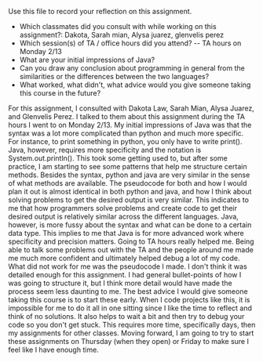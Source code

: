 Use this file to record your reflection on this assignment.

- Which classmates did you consult with while working on this assignment?: Dakota, Sarah mian, Alysa juarez, glenvelis perez
- Which session(s) of TA / office hours did you attend? -- TA hours on Monday 2/13
- What are your initial impressions of Java? 
- Can you draw any conclusion about programming in general from the similarities or the differences between the two languages? 
- What worked, what didn't, what advice would you give someone taking this course in the future?

For this assignment, I consulted with Dakota Law, Sarah Mian, Alysa Juarez, and Glenvelis Perez. I talked to them about this assignment during the TA hours I went to on Monday 2/13. My initial impressions of Java was that the syntax was a lot more complicated than python and much more specific. For instance, to print something in python, you only have to write print(). Java, however, requires more specificity and the notation is System.out.println(). This took some getting used to, but after some practice, I am starting to see some patterns that help me structure certain methods. Besides the syntax, python and java are very similar in the sense of what methods are available. The pseudocode for both and how I would plan it out is almost identical in both python and java, and how I think about solving problems to get the desired output is very similar. This indicates to me that how programmers solve problems and create code to get their desired output is relatively similar across the different languages. Java, however, is more fussy about the syntax and what can be done to a certain data type. This implies to me that Java is for more advanced work where specificity and precision matters. Going to TA hours really helped me. Being able to talk some problems out with the TA and the people around me made me much more confident and ultimately helped debug a lot of my code. What did not work for me was the pseudocode I made. I don't think it was detailed enough for this assignment. I had general bullet-points of how I was going to structure it, but I think more detail would have made the process seem less daunting to me. The best advice I would give someone taking this course is to start these early. When I code projects like this, it is impossible for me to do it all in one sitting since I like the time to reflect and think of no solutions. It also helps to wait a bit and then try to debug your code so you don't get stuck. This requires more time, specifically days, then my assignments for other classes. Moving forward, I am going to try to start these assignments on Thursday (when they open) or Friday to make sure I feel like I have enough time. 